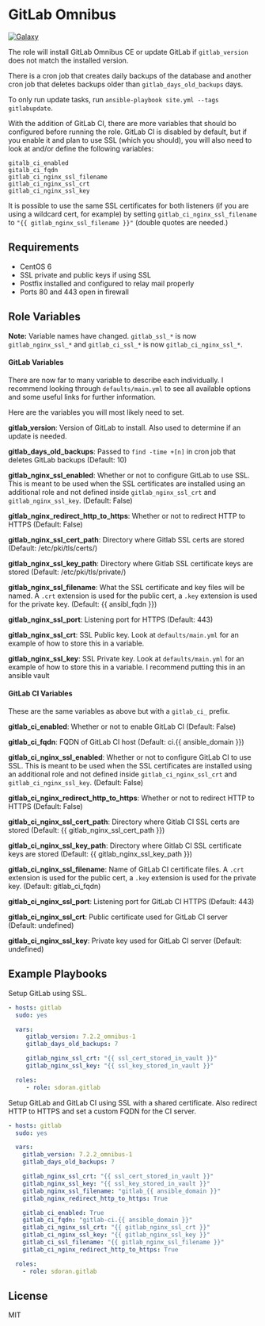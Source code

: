 GitLab Omnibus
========
[![Galaxy](https://img.shields.io/badge/galaxy-sdoran.gitlab-blue.svg?style=flat)](https://galaxy.ansible.com/list#/roles/1759)

The role will install GitLab Omnibus CE or update GitLab if `gitlab_version` does not match the installed version.

There is a cron job that creates daily backups of the database and another cron job that deletes backups older than `gitlab_days_old_backups` days.

To only run update tasks, run `ansible-playbook site.yml --tags gitlabupdate`.

With the addition of GitLab CI, there are more variables that should bo configured before running the role. GitLab CI is disabled by default, but if you enable it and plan to use SSL (which you should), you will also need to look at and/or define the following variables:

```shell
gitalb_ci_enabled
gitalb_ci_fqdn
gitlab_ci_nginx_ssl_filename
gitlab_ci_nginx_ssl_crt
gitlab_ci_nginx_ssl_key
```

It is possible to use the same SSL certificates for both listeners (if you are using a wildcard cert, for example) by setting `gitlab_ci_nginx_ssl_filename` to `"{{ gitlab_nginx_ssl_filename }}"` (double quotes are needed.)

Requirements
------------

* CentOS 6
* SSL private and public keys if using SSL
* Postfix installed and configured to relay mail properly
* Ports 80 and 443 open in firewall

Role Variables
--------------

**Note:** Variable names have changed. `gitlab_ssl_*` is now `gitlab_nginx_ssl_*` and `gitlab_ci_ssl_*` is now `gitlab_ci_nginx_ssl_*`.

#### GitLab Variables  ####

There are now far to many variable to describe each individually. I recommend looking through `defaults/main.yml` to see all available options and some useful links for further information.

Here are the variables you will most likely need to set.

**gitlab_version**: Version of GitLab to install. Also used to determine if an update is needed.

**gitlab_days_old_backups**: Passed to `find -time +[n]` in cron job that deletes GitLab backups (Default: 10)

**gitlab_nginx_ssl_enabled**: Whether or not to configure GitLab to use SSL. This is meant to be used when the SSL certificates are installed using an additional role and not defined inside `gitlab_nginx_ssl_crt` and `gitlab_nginx_ssl_key`. (Default: False)

**gitlab_nginx_redirect_http_to_https**: Whether or not to redirect HTTP to HTTPS (Default: False)

**gitlab_nginx_ssl_cert_path**: Directory where Gitlab SSL certs are stored (Default: /etc/pki/tls/certs/)

**gitlab_nginx_ssl_key_path**: Directory where Gitlab SSL certificate keys are stored (Default: /etc/pki/tls/private/)

**gitlab_nginx_ssl_filename**: What the SSL certificate and key files will be named. A `.crt` extension is used for the public cert, a `.key` extension is used for the private key. (Default: {{ ansibl_fqdn }})

**gitlab_nginx_ssl_port**: Listening port for HTTPS (Default: 443)

**gitlab_nginx_ssl_crt**: SSL Public key. Look at `defaults/main.yml` for an example of how to store this in a variable.

**gitlab_nginx_ssl_key**: SSL Private key. Look at `defaults/main.yml` for an example of how to store this in a variable. I recommend putting this in an ansible vault

#### GitLab CI Variables ####

These are the same variables as above but with a `gitlab_ci_` prefix.

**gitlab_ci_enabled**: Whether or not to enable GitLab CI (Default: False)

**gitlab_ci_fqdn**: FQDN of GitLab CI host (Default: ci.{{ ansible_domain }})

**gitlab_ci_nginx_ssl_enabled**: Whether or not to configure GitLab CI to use SSL. This is meant to be used when the SSL certificates are installed using an additional role and not defined inside `gitlab_ci_nginx_ssl_crt` and `gitlab_ci_nginx_ssl_key`. (Default: False)

**gitlab_ci_nginx_redirect_http_to_https**: Whether or not to redirect HTTP to HTTPS (Default: False)

**gitlab_ci_nginx_ssl_cert_path**: Directory where Gitlab CI  SSL certs are stored (Default: {{ gitlab_nginx_ssl_cert_path }})

**gitlab_ci_nginx_ssl_key_path**: Directory where Gitlab CI SSL certificate keys are stored (Default: {{ gitlab_nginx_ssl_key_path }})

**gitlab_ci_nginx_ssl_filename**: Name of GitLab CI certificate files. A `.crt` extension is used for the public cert, a `.key` extension is used for the private key. (Default: gitlab_ci_fqdn)

**gitlab_ci_nginx_ssl_port**: Listening port for GitLab CI HTTPS (Default: 443)

**gitlab_ci_nginx_ssl_crt**: Public certificate used for GitLab CI server (Default: undefined)

**gitlab_ci_nginx_ssl_key**: Private key used for GitLab CI server (Default: undefined)


Example Playbooks
----------------
Setup GitLab using SSL.
```yaml
- hosts: gitlab
  sudo: yes

  vars:
     gitlab_version: 7.2.2_omnibus-1
     gitlab_days_old_backups: 7

     gitlab_nginx_ssl_crt: "{{ ssl_cert_stored_in_vault }}"
     gitlab_nginx_ssl_key: "{{ ssl_key_stored_in_vault }}"

  roles:
     - role: sdoran.gitlab
```

Setup GitLab and GitLab CI using SSL with a shared certificate. Also redirect HTTP to HTTPS and set a custom FQDN for the CI server.
```yaml
- hosts: gitlab
  sudo: yes

  vars:
    gitlab_version: 7.2.2_omnibus-1
    gitlab_days_old_backups: 7

    gitlab_nginx_ssl_crt: "{{ ssl_cert_stored_in_vault }}"
    gitlab_nginx_ssl_key: "{{ ssl_key_stored_in_vault }}"
    gitlab_nginx_ssl_filename: "gitlab_{{ ansible_domain }}"
    gitlab_nginx_redirect_http_to_https: True

    gitlab_ci_enabled: True
    gitlab_ci_fqdn: "gitlab-ci.{{ ansible_domain }}"
    gitlab_ci_nginx_ssl_crt: "{{ gitlab_nginx_ssl_crt }}"
    gitlab_ci_nginx_ssl_key: "{{ gitlab_nginx_ssl_key }}"
    gitlab_ci_ssl_filename: "{{ gitlab_nginx_ssl_filename }}"
    gitlab_ci_nginx_redirect_http_to_https: True

  roles:
    - role: sdoran.gitlab
```

License
-------

MIT
